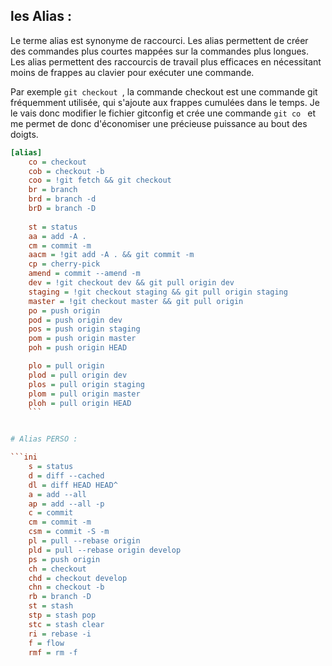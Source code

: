 ## les Alias : 
Le terme alias est synonyme de raccourci. Les alias permettent de créer des commandes plus courtes mappées sur la commandes plus longues. Les alias permettent des raccourcis de travail plus efficaces en nécessitant moins de frappes au clavier pour exécuter une commande. 

Par exemple ```git checkout ```, la commande checkout est une commande git fréquemment utilisée, qui s'ajoute aux frappes cumulées dans le temps. Je le vais donc modifier le fichier gitconfig et crée une commande ```git co ``` et me permet de donc d'économiser une précieuse puissance au bout des doigts. 

```ini
[alias]
	co = checkout
	cob = checkout -b
	coo = !git fetch && git checkout
	br = branch
	brd = branch -d
	brD = branch -D
	
	st = status
	aa = add -A .
	cm = commit -m
	aacm = !git add -A . && git commit -m
	cp = cherry-pick
	amend = commit --amend -m
	dev = !git checkout dev && git pull origin dev
	staging = !git checkout staging && git pull origin staging
	master = !git checkout master && git pull origin 
	po = push origin
	pod = push origin dev
	pos = push origin staging
	pom = push origin master
	poh = push origin HEAD

	plo = pull origin
	plod = pull origin dev
	plos = pull origin staging
	plom = pull origin master
	ploh = pull origin HEAD
	```


# Alias PERSO : 

```ini
    s = status
    d = diff --cached
    dl = diff HEAD HEAD^
    a = add --all
    ap = add --all -p
    c = commit
    cm = commit -m
    csm = commit -S -m
    pl = pull --rebase origin
    pld = pull --rebase origin develop
    ps = push origin
    ch = checkout
    chd = checkout develop
    chn = checkout -b
    rb = branch -D
    st = stash
    stp = stash pop
    stc = stash clear
    ri = rebase -i
    f = flow
    rmf = rm -f

```